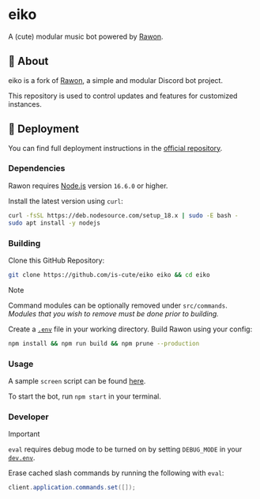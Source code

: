 # eiko

A (cute) modular music bot powered by [Rawon](https://github.com/Clytage/rawon).

## 📃 About

eiko is a fork of [Rawon](https://github.com/Clytage/rawon), a simple and modular Discord bot project.

This repository is used to control updates and features for customized instances.

## 🌠 Deployment

You can find full deployment instructions in the [official repository](https://github.com/Clytage/rawon).

### Dependencies

Rawon requires [Node.js](https://nodejs.org) version `16.6.0` or higher.

Install the latest version using `curl`:

```sh
curl -fsSL https://deb.nodesource.com/setup_18.x | sudo -E bash -
sudo apt install -y nodejs
```

### Building

Clone this GitHub Repository:

```sh
git clone https://github.com/is-cute/eiko eiko && cd eiko
```

> [!NOTE]
> Command modules can be optionally removed under `src/commands`. *Modules that you wish to remove must be done prior to building.*

Create a [`.env`](./.env_example) file in your working directory. Build Rawon using your config:

```sh
npm install && npm run build && npm prune --production
```

### Usage

A sample `screen` script can be found [here](./start_eiko.sh_example).

To start the bot, run `npm start` in your terminal.

### Developer

> [!IMPORTANT]
> `eval` requires debug mode to be turned on by setting `DEBUG_MODE` in your [`dev.env`](./dev.env_example).

Erase cached slash commands by running the following with `eval`:

```java
client.application.commands.set([]);
```
